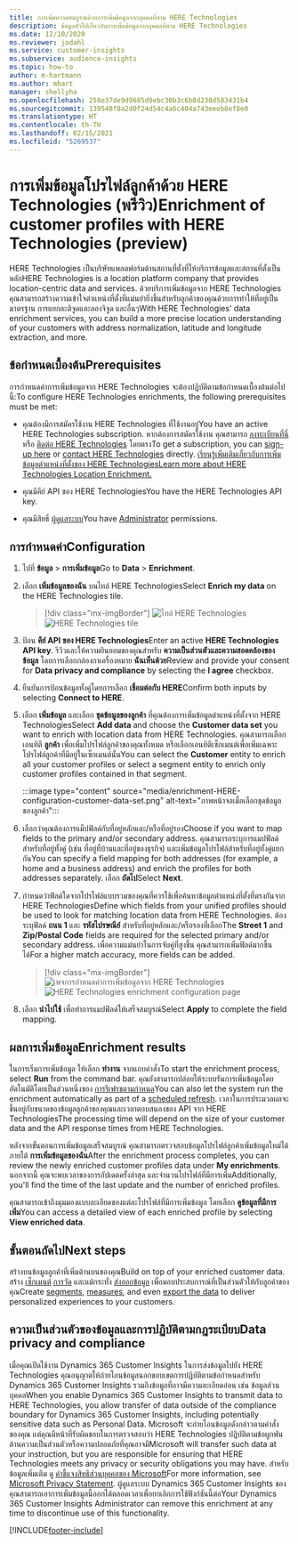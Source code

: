 ```yaml
---
title: การเพิ่มความสมบูรณ์ด้วยการเพิ่มข้อมูลจากบุคคลที่สาม HERE Technologies
description: ข้อมูลทั่วไปเกี่ยวกับการเพิ่มข้อมูลจากบุคคลที่สาม HERE Technologies
ms.date: 12/10/2020
ms.reviewer: jodahl
ms.service: customer-insights
ms.subservice: audience-insights
ms.topic: how-to
author: m-hartmann
ms.author: mhart
manager: shellyha
ms.openlocfilehash: 258e37de9d9685d9ebc30b3c6b8d238d583431b4
ms.sourcegitcommit: 139548f8a2d0f24d54c4a6c404a743eeeb8ef8e0
ms.translationtype: HT
ms.contentlocale: th-TH
ms.lasthandoff: 02/15/2021
ms.locfileid: "5269537"
---
```

# <a name="enrichment-of-customer-profiles-with-here-technologies-preview"></a><span data-ttu-id="4512b-103">การเพิ่มข้อมูลโปรไฟล์ลูกค้าด้วย HERE Technologies (พรีวิว)</span><span class="sxs-lookup"><span data-stu-id="4512b-103">Enrichment of customer profiles with HERE Technologies (preview)</span></span>

<span data-ttu-id="4512b-104">HERE Technologies เป็นบริษัทแพลตฟอร์มด้านสถานที่ตั้งที่ให้บริการข้อมูลและสถานที่ตั้งเป็นหลัก</span><span class="sxs-lookup"><span data-stu-id="4512b-104">HERE Technologies is a location platform company that provides location-centric data and services.</span></span> <span data-ttu-id="4512b-105">ด้วยบริการเพิ่มข้อมูลจาก HERE Technologies คุณสามารถสร้างความเข้าใจตำแหน่งที่ตั้งที่แม่นยำยิ่งขึ้นสำหรับลูกค้าของคุณด้วยการทำให้ที่อยู่เป็นมาตรฐาน การแยกละติจูดและลองจิจูด และอื่นๆ</span><span class="sxs-lookup"><span data-stu-id="4512b-105">With HERE Technologies' data enrichment services, you can build a more precise location understanding of your customers with address normalization, latitude and longitude extraction, and more.</span></span>

## <a name="prerequisites"></a><span data-ttu-id="4512b-106">ข้อกำหนดเบื้องต้น</span><span class="sxs-lookup"><span data-stu-id="4512b-106">Prerequisites</span></span>

<span data-ttu-id="4512b-107">การกำหนดค่าการเพิ่มข้อมูลจาก HERE Technologies จะต้องปฏิบัติตามข้อกำหนดเบื้องต้นต่อไปนี้:</span><span class="sxs-lookup"><span data-stu-id="4512b-107">To configure HERE Technologies enrichments, the following prerequisites must be met:</span></span>

- <span data-ttu-id="4512b-108">คุณต้องมีการสมัครใช้งาน HERE Technologies ที่ใช้งานอยู่</span><span class="sxs-lookup"><span data-stu-id="4512b-108">You have an active HERE Technologies subscription.</span></span> <span data-ttu-id="4512b-109">หากต้องการสมัครใช้งาน คุณสามารถ [ลงทะเบียนที่นี่](https://developer.here.com/sign-up?utm_medium=referral&utm_source=Microsoft-Dynamics-CI&create=Freemium-Basic) หรือ [ติดต่อ HERE Technologies](https://developer.here.com/help?utm_medium=referral&utm_source=Microsoft-Dynamics-CI#how-can-we-help-you) โดยตรง</span><span class="sxs-lookup"><span data-stu-id="4512b-109">To get a subscription, you can [sign-up here](https://developer.here.com/sign-up?utm_medium=referral&utm_source=Microsoft-Dynamics-CI&create=Freemium-Basic) or [contact HERE Technologies](https://developer.here.com/help?utm_medium=referral&utm_source=Microsoft-Dynamics-CI#how-can-we-help-you) directly.</span></span> [<span data-ttu-id="4512b-110">เรียนรู้เพิ่มเติมเกี่ยวกับการเพิ่มข้อมูลตำแหน่งที่ตั้งของ HERE Technologies</span><span class="sxs-lookup"><span data-stu-id="4512b-110">Learn more about HERE Technologies Location Enrichment.</span></span>](https://developer.here.com/location-enrichment?cid=Dev-MicrosoftDynamics-DB-0-Dev-&utm_source=MicrosoftDynamics&utm_medium=referral&utm_campaign=Online_Dev_ReferralMicrosoft)

- <span data-ttu-id="4512b-111">คุณมีคีย์ API ของ HERE Technologies</span><span class="sxs-lookup"><span data-stu-id="4512b-111">You have the HERE Technologies API key.</span></span>

- <span data-ttu-id="4512b-112">คุณมีสิทธิ์ [ผู้ดูแลระบบ](permissions.md#administrator)</span><span class="sxs-lookup"><span data-stu-id="4512b-112">You have [Administrator](permissions.md#administrator) permissions.</span></span>

## <a name="configuration"></a><span data-ttu-id="4512b-113">การกำหนดค่า</span><span class="sxs-lookup"><span data-stu-id="4512b-113">Configuration</span></span>

1. <span data-ttu-id="4512b-114">ไปที่ **ข้อมูล** > **การเพิ่มข้อมูล**</span><span class="sxs-lookup"><span data-stu-id="4512b-114">Go to **Data** > **Enrichment**.</span></span>

1. <span data-ttu-id="4512b-115">เลือก **เพิ่มข้อมูลของฉัน** บนไทล์ HERE Technologies</span><span class="sxs-lookup"><span data-stu-id="4512b-115">Select **Enrich my data** on the HERE Technologies tile.</span></span>

   > [!div class="mx-imgBorder"]
   > <span data-ttu-id="4512b-116">![ไทล์ HERE Technologies](media/HERE-tile.png "ไทล์ HERE Technologies")</span><span class="sxs-lookup"><span data-stu-id="4512b-116">![HERE Technologies tile](media/HERE-tile.png "HERE Technologies tile")</span></span>

1. <span data-ttu-id="4512b-117">ป้อน **คีย์ API ของ HERE Technologies**</span><span class="sxs-lookup"><span data-stu-id="4512b-117">Enter an active **HERE Technologies API key**.</span></span> <span data-ttu-id="4512b-118">รีวิวและให้ความยินยอมของคุณสำหรับ **ความเป็นส่วนตัวและความสอดคล้องของข้อมูล** โดยการเลือกกล่องกาเครื่องหมาย **ฉันเห็นด้วย**</span><span class="sxs-lookup"><span data-stu-id="4512b-118">Review and provide your consent for **Data privacy and compliance** by selecting the **I agree** checkbox.</span></span> 

1. <span data-ttu-id="4512b-119">ยืนยันการป้อนข้อมูลทั้งคู่โดยการเลือก **เชื่อมต่อกับ HERE**</span><span class="sxs-lookup"><span data-stu-id="4512b-119">Confirm both inputs by selecting **Connect to HERE**.</span></span>

1.  <span data-ttu-id="4512b-120">เลือก **เพิ่มข้อมูล** และเลือก **ชุดข้อมูลของลูกค้า** ที่คุณต้องการเพิ่มข้อมูลตำแหน่งที่ตั้งจาก HERE Technologies</span><span class="sxs-lookup"><span data-stu-id="4512b-120">Select **Add data** and choose the **Customer data set** you want to enrich with location data from HERE Technologies.</span></span> <span data-ttu-id="4512b-121">คุณสามารถเลือกเอนทิตี **ลูกค้า** เพื่อเพิ่มโปรไฟล์ลูกค้าของคุณทั้งหมด หรือเลือกเอนทิตีเซ็กเมนต์เพื่อเพิ่มเฉพาะโปรไฟล์ลูกค้าที่มีอยู่ในเซ็กเมนต์นั้น</span><span class="sxs-lookup"><span data-stu-id="4512b-121">You can select the **Customer** entity to enrich all your customer profiles or select a segment entity to enrich only customer profiles contained in that segment.</span></span>

    :::image type="content" source="media/enrichment-HERE-configuration-customer-data-set.png" alt-text="ภาพหน้าจอเมื่อเลือกชุดข้อมูลของลูกค้า":::

1. <span data-ttu-id="4512b-123">เลือกว่าคุณต้องการแม็ปฟิลด์กับที่อยู่หลักและ/หรือที่อยู่รอง</span><span class="sxs-lookup"><span data-stu-id="4512b-123">Choose if you want to map fields to the primary and/or secondary address.</span></span> <span data-ttu-id="4512b-124">คุณสามารถระบุการแมปฟิลด์สำหรับที่อยู่ทั้งคู่ (เช่น ที่อยู่ที่บ้านและที่อยู่ของธุรกิจ) และเพิ่มข้อมูลโปรไฟล์สำหรับที่อยู่ทั้งคู่แยกกัน</span><span class="sxs-lookup"><span data-stu-id="4512b-124">You can specify a field mapping for both addresses (for example, a home and a business address) and enrich the profiles for both addresses separately.</span></span> <span data-ttu-id="4512b-125">เลือก **ถัดไป**</span><span class="sxs-lookup"><span data-stu-id="4512b-125">Select **Next**.</span></span>

1. <span data-ttu-id="4512b-126">กำหนดว่าฟิลด์ใดจากโปรไฟล์แบบรวมของคุณที่ควรใช้เพื่อค้นหาข้อมูลตำแหน่งที่ตั้งที่ตรงกันจาก HERE Technologies</span><span class="sxs-lookup"><span data-stu-id="4512b-126">Define which fields from your unified profiles should be used to look for matching location data from HERE Technologies.</span></span> <span data-ttu-id="4512b-127">ต้องระบุฟิลด์ **ถนน 1** และ **รหัสไปรษณีย์** สำหรับที่อยู่หลักและ/หรือรองที่เลือก</span><span class="sxs-lookup"><span data-stu-id="4512b-127">The **Street 1** and **Zip/Postal Code** fields are required for the selected primary and/or secondary address.</span></span> <span data-ttu-id="4512b-128">เพื่อความแม่นยำในการจับคู่ที่สูงขึ้น คุณสามารถเพิ่มฟิลด์มากขึ้นได้</span><span class="sxs-lookup"><span data-stu-id="4512b-128">For a higher match accuracy, more fields can be added.</span></span>

   > [!div class="mx-imgBorder"]
   > <span data-ttu-id="4512b-129">![เพจการกำหนดค่าการเพิ่มข้อมูลจาก HERE Technologies](media/enrichment-HERE-configuration.png "เพจการกำหนดค่าการเพิ่มข้อมูลจาก HERE Technologies")</span><span class="sxs-lookup"><span data-stu-id="4512b-129">![HERE Technologies enrichment configuration page](media/enrichment-HERE-configuration.png "HERE Technologies enrichment configuration page")</span></span>

1. <span data-ttu-id="4512b-130">เลือก **นำไปใช้** เพื่อทำการแมปฟิลด์ให้เสร็จสมบูรณ์</span><span class="sxs-lookup"><span data-stu-id="4512b-130">Select **Apply** to complete the field mapping.</span></span>

## <a name="enrichment-results"></a><span data-ttu-id="4512b-131">ผลการเพิ่มข้อมูล</span><span class="sxs-lookup"><span data-stu-id="4512b-131">Enrichment results</span></span>

<span data-ttu-id="4512b-132">ในการเริ่มการเพิ่มข้อมูล ให้เลือก **ทำงาน** จากแถบคำสั่ง</span><span class="sxs-lookup"><span data-stu-id="4512b-132">To start the enrichment process, select **Run** from the command bar.</span></span> <span data-ttu-id="4512b-133">คุณยังสามารถปล่อยให้ระบบรันการเพิ่มข้อมูลโดยอัตโนมัติโดยเป็นส่วนหนึ่งของ [การรีเฟรชตามกำหนด](system.md#schedule-tab)</span><span class="sxs-lookup"><span data-stu-id="4512b-133">You can also let the system run the enrichment automatically as part of a [scheduled refresh](system.md#schedule-tab).</span></span> <span data-ttu-id="4512b-134">เวลาในการประมวลผลจะขึ้นอยู่กับขนาดของข้อมูลลูกค้าของคุณและเวลาตอบสนองของ API จาก HERE Technologies</span><span class="sxs-lookup"><span data-stu-id="4512b-134">The processing time will depend on the size of your customer data and the API response times from HERE Technologies.</span></span>

<span data-ttu-id="4512b-135">หลังจากขั้นตอนการเพิ่มข้อมูลเสร็จสมบูรณ์ คุณสามารถตรวจสอบข้อมูลโปรไฟล์ลูกค้าเพิ่มข้อมูลใหม่ได้ภายใต้ **การเพิ่มข้อมูลของฉัน**</span><span class="sxs-lookup"><span data-stu-id="4512b-135">After the enrichment process completes, you can review the newly enriched customer profiles data under **My enrichments**.</span></span> <span data-ttu-id="4512b-136">นอกจากนี้ คุณจะพบเวลาของการอัปเดตครั้งล่าสุด และจำนวนโปรไฟล์ที่มีการเพิ่ม</span><span class="sxs-lookup"><span data-stu-id="4512b-136">Additionally, you'll find the time of the last update and the number of enriched profiles.</span></span>

<span data-ttu-id="4512b-137">คุณสามารถเข้าถึงมุมมองแบบละเอียดของแต่ละโปรไฟล์ที่มีการเพิ่มข้อมูล โดยเลือก **ดูข้อมูลที่มีการเพิ่ม**</span><span class="sxs-lookup"><span data-stu-id="4512b-137">You can access a detailed view of each enriched profile by selecting **View enriched data**.</span></span>

## <a name="next-steps"></a><span data-ttu-id="4512b-138">ขั้นตอนถัดไป</span><span class="sxs-lookup"><span data-stu-id="4512b-138">Next steps</span></span>

<span data-ttu-id="4512b-139">สร้างบนข้อมูลลูกค้าที่เพิ่มด้านบนของคุณ</span><span class="sxs-lookup"><span data-stu-id="4512b-139">Build on top of your enriched customer data.</span></span> <span data-ttu-id="4512b-140">สร้าง [เซ็กเมนต์](segments.md) [การวัด](measures.md) และแม้กระทั่ง [ส่งออกข้อมูล](export-destinations.md) เพื่อมอบประสบการณ์ที่เป็นส่วนตัวให้กับลูกค้าของคุณ</span><span class="sxs-lookup"><span data-stu-id="4512b-140">Create [segments](segments.md), [measures](measures.md), and even [export the data](export-destinations.md) to deliver personalized experiences to your customers.</span></span>

## <a name="data-privacy-and-compliance"></a><span data-ttu-id="4512b-141">ความเป็นส่วนตัวของข้อมูลและการปฏิบัติตามกฎระเบียบ</span><span class="sxs-lookup"><span data-stu-id="4512b-141">Data privacy and compliance</span></span>

<span data-ttu-id="4512b-142">เมื่อคุณเปิดใช้งาน Dynamics 365 Customer Insights ในการส่งข้อมูลไปยัง HERE Technologies คุณอนุญาตให้ถ่ายโอนข้อมูลนอกขอบเขตการปฏิบัติตามข้อกำหนดสำหรับ Dynamics 365 Customer Insights รวมถึงข้อมูลที่อาจมีความละเอียดอ่อน เช่น ข้อมูลส่วนบุคคล</span><span class="sxs-lookup"><span data-stu-id="4512b-142">When you enable Dynamics 365 Customer Insights to transmit data to HERE Technologies, you allow transfer of data outside of the compliance boundary for Dynamics 365 Customer Insights, including potentially sensitive data such as Personal Data.</span></span> <span data-ttu-id="4512b-143">Microsoft จะถ่ายโอนข้อมูลดังกล่าวตามคำสั่งของคุณ แต่คุณมีหน้าที่รับผิดชอบในการตรวจสอบว่า HERE Technologies ปฏิบัติตามข้อผูกพันด้านความเป็นส่วนตัวหรือความปลอดภัยที่คุณอาจมี</span><span class="sxs-lookup"><span data-stu-id="4512b-143">Microsoft will transfer such data at your instruction, but you are responsible for ensuring that HERE Technologies meets any privacy or security obligations you may have.</span></span> <span data-ttu-id="4512b-144">สำหรับข้อมูลเพิ่มเติม ดู [คำชี้แจงสิทธิส่วนบุคคลของ Microsoft](https://go.microsoft.com/fwlink/?linkid=396732)</span><span class="sxs-lookup"><span data-stu-id="4512b-144">For more information, see [Microsoft Privacy Statement](https://go.microsoft.com/fwlink/?linkid=396732).</span></span>
<span data-ttu-id="4512b-145">ผู้ดูแลระบบ Dynamics 365 Customer Insights ของคุณสามารถเอาการเพิ่มข้อมูลนี้ออกได้ตลอดเวลาเพื่อยกเลิกการใช้ฟังก์ชันนี้ต่อ</span><span class="sxs-lookup"><span data-stu-id="4512b-145">Your Dynamics 365 Customer Insights Administrator can remove this enrichment at any time to discontinue use of this functionality.</span></span>


[!INCLUDE[footer-include](../includes/footer-banner.md)]